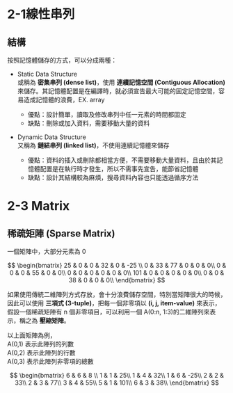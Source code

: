# 2-1線性串列

## 結構
按照記憶體儲存的方式，可以分成兩種：

- Static Data Structure </br>
  或稱為 **密集串列 (dense list)**，使用 **連續記憶空間 (Contiguous Allocation)** 來儲存。其記憶體配置是在編譯時，就必須宣告最大可能的固定記憶空間，容易造成記憶體的浪費，EX. array
  * 優點：設計簡單，讀取及修改串列中任一元素的時間都固定
  * 缺點：刪除或加入資料，需要移動大量的資料

- Dynamic Data Structure </br>
  又稱為 **鏈結串列 (linked list)**，不使用連續記憶體來儲存
  * 優點：資料的插入或刪除都相當方便，不需要移動大量資料，且由於其記憶體配置是在執行時才發生，所以不需事先宣告，能節省記憶體
  * 缺點：設計其結構較為麻煩，搜尋資料內容也只能透過循序方法

# 2-3 Matrix

## 稀疏矩陣 (Sparse Matrix)
一個矩陣中，大部分元素為 0

$$
 \begin{bmatrix}
   25 & 0 & 0 & 32 & 0 & -25 \\
   0 & 33 & 77 & 0 & 0 & 0\\
   0 & 0 & 0 & 55 & 0 & 0\\
   0 & 0 & 0 & 0 & 0 & 0\\
   101 & 0 & 0 & 0 & 0 & 0\\
   0 & 0 & 38 & 0 & 0 & 0\\
  \end{bmatrix}
$$

如果使用傳統二維陣列方式存放，會十分浪費儲存空間，特別當矩陣很大的時候，因此可以使用 **三項式 (3-tuple)**，把每一個非零項以 **(i, j, item-value)** 來表示，假設一個稀疏矩陣有 n 個非零項目，可以利用一個 A(0:n, 1:3)的二維陣列來表示，稱之為 **壓縮矩陣**。

以上面矩陣為例， </br>
A(0,1) 表示此陣列的列數 </br>
A(0,2) 表示此陣列的行數</br>
A(0,3) 表示此陣列非零項的總數</br>

$$
 \begin{bmatrix}
   6 & 6 & 8 \\
   1 & 1 & 25\\
   1 & 4 & 32\\
   1 & 6 & -25\\
   2 & 2 & 33\\
   2 & 3 & 77\\
   3 & 4 & 55\\
   5 & 1 & 101\\
   6 & 3 & 38\\
  \end{bmatrix}
$$
